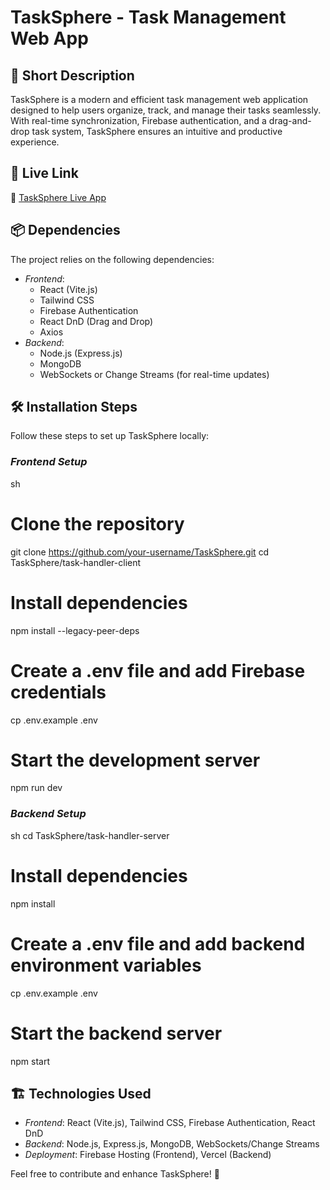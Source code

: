 # TaskSphere - Task Management Web App

## 📌 Short Description
TaskSphere is a modern and efficient task management web application designed to help users organize, track, and manage their tasks seamlessly. With real-time synchronization, Firebase authentication, and a drag-and-drop task system, TaskSphere ensures an intuitive and productive experience.

## 🚀 Live Link
🔗 [TaskSphere Live App](https://TaskSphere-d9dc8.web.app/)

## 📦 Dependencies
The project relies on the following dependencies:
- *Frontend*:
  - React (Vite.js)
  - Tailwind CSS
  - Firebase Authentication
  - React DnD (Drag and Drop)
  - Axios
- *Backend*:
  - Node.js (Express.js)
  - MongoDB
  - WebSockets or Change Streams (for real-time updates)

## 🛠 Installation Steps
Follow these steps to set up TaskSphere locally:

### *Frontend Setup*
sh
# Clone the repository
git clone https://github.com/your-username/TaskSphere.git
cd TaskSphere/task-handler-client

# Install dependencies
npm install --legacy-peer-deps

# Create a .env file and add Firebase credentials
cp .env.example .env

# Start the development server
npm run dev


### *Backend Setup*
sh
cd TaskSphere/task-handler-server

# Install dependencies
npm install

# Create a .env file and add backend environment variables
cp .env.example .env

# Start the backend server
npm start


## 🏗 Technologies Used
- *Frontend*: React (Vite.js), Tailwind CSS, Firebase Authentication, React DnD
- *Backend*: Node.js, Express.js, MongoDB, WebSockets/Change Streams
- *Deployment*: Firebase Hosting (Frontend), Vercel (Backend)

Feel free to contribute and enhance TaskSphere! 🚀